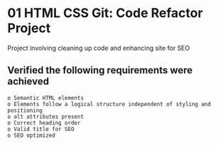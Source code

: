 # 01 HTML CSS Git: Code Refactor Project

Project involving cleaning up code and enhancing site for SEO

## Verified the following requirements were achieved 

```
o Semantic HTML elements
o Elements follow a logical structure independent of styling and positioning
o alt attributes present 
o Correct heading order 
o Valid title for SEO 
o SEO optimized
```


